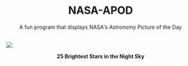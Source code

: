 <div align="center">
  <h1>
    NASA-APOD
  </h1>
</div>
  
<div align="center">
  A fun program that displays NASA's Astronomy Picture of the Day
</div>

<br>

![](https://apod.nasa.gov/apod/image/2212/25BrightestStars_Jittasaiyapan_1500.jpg)

<p align = "center">
  <b>25 Brightest Stars in the Night Sky</b>
</p>
